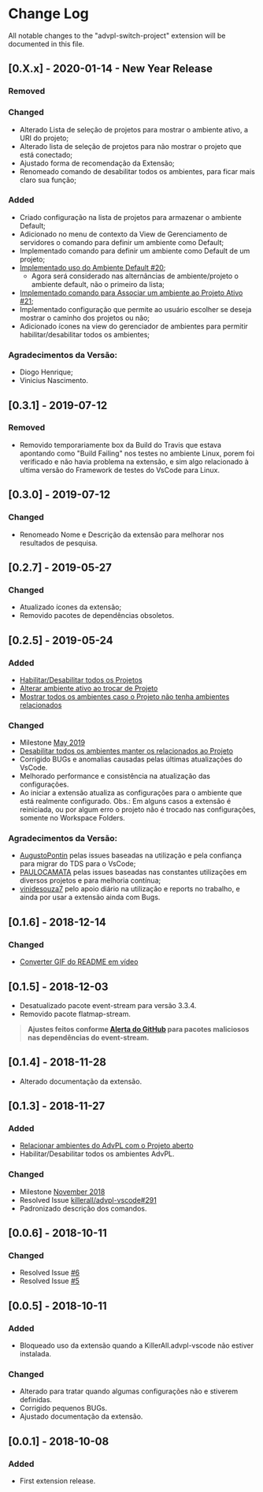 # Change Log
All notable changes to the "advpl-switch-project" extension will be documented in this file.

<!-- ## [Unreleased]
### Changed
- Update and improvement of Polish translation from [@m-aciek](https://github.com/m-aciek). -->

## [0.X.x] - 2020-01-14 - New Year Release
### Removed

### Changed
- Alterado Lista de seleção de projetos para mostrar o ambiente ativo, a URI do projeto;
- Alterado lista de seleção de projetos para não mostrar o projeto que está conectado;
- Ajustado forma de recomendação da Extensão;
- Renomeado comando de desabilitar todos os ambientes, para ficar mais claro sua função;

### Added
- Criado configuração na lista de projetos para armazenar o ambiente Default;
- Adicionado no menu de contexto da View de Gerenciamento de servidores o comando para definir um ambiente como Default;
- Implementado comando para  definir um ambiente como Default de um projeto;
- [Implementado uso do Ambiente Default #20](https://github.com/AlencarGabriel/advpl-switch-project/issues/20);
    - Agora será considerado nas alternâncias de ambiente/projeto o ambiente default, não o primeiro da lista;
- [Implementado comando para Associar um ambiente ao Projeto Ativo #21](https://github.com/AlencarGabriel/advpl-switch-project/issues/21);
- Implementado configuração que permite ao usuário escolher se deseja mostrar o caminho dos projetos ou não;
- Adicionado ícones na view do gerenciador de ambientes para permitir habilitar/desabilitar todos os ambientes;

### Agradecimentos da Versão:
- Diogo Henrique;
- Vinicius Nascimento.

## [0.3.1] - 2019-07-12
### Removed
- Removido temporariamente box da Build do Travis que estava apontando como "Build Failing" nos testes no ambiente Linux, porem foi verificado e não havia problema na extensão, e sim algo relacionado à ultima versão do Framework de testes do VsCode para Linux.

## [0.3.0] - 2019-07-12
### Changed
- Renomeado Nome e Descrição da extensão para melhorar nos resultados de pesquisa.

## [0.2.7] - 2019-05-27
### Changed
- Atualizado ícones da extensão;
- Removido pacotes de dependências obsoletos.

## [0.2.5] - 2019-05-24
### Added
- [Habilitar/Desabilitar todos os Projetos](https://github.com/AlencarGabriel/advpl-switch-project/issues/16)
- [Alterar ambiente ativo ao trocar de Projeto](https://github.com/AlencarGabriel/advpl-switch-project/issues/14)
- [Mostrar todos os ambientes caso o Projeto não tenha ambientes relacionados](https://github.com/AlencarGabriel/advpl-switch-project/issues/13)

### Changed
- Milestone [May 2019](https://github.com/AlencarGabriel/advpl-switch-project/milestone/3?closed=1)
- [Desabilitar todos os ambientes manter os relacionados ao Projeto](https://github.com/AlencarGabriel/advpl-switch-project/issues/17)
- Corrigido BUGs e anomalias causadas pelas últimas atualizações do VsCode.
- Melhorado performance e consistência na atualização das configurações.
- Ao iniciar a extensão atualiza as configurações para o ambiente que está realmente configurado. Obs.: Em alguns casos a extensão é reiniciada, ou por algum erro o projeto não é trocado nas configurações, somente no Workspace Folders.

### Agradecimentos da Versão:
- [AugustoPontin](https://github.com/AugustoPontin) pelas issues baseadas na utilização e pela confiança para migrar do TDS para o VsCode;
- [PAULOCAMATA](https://github.com/PAULOCAMATA) pelas issues baseadas nas constantes utilizações em diversos projetos e para melhoria contínua;
- [vinidesouza7](https://github.com/vinidesouza7) pelo apoio diário na utilização e reports no trabalho, e ainda por usar a extensão ainda com Bugs.

## [0.1.6] - 2018-12-14
### Changed
- [Converter GIF do README em vídeo](https://github.com/AlencarGabriel/advpl-switch-project/issues/15)

## [0.1.5] - 2018-12-03
- Desatualizado pacote event-stream para versão 3.3.4.
- Removido pacote flatmap-stream.

>**Ajustes feitos conforme [Alerta do GitHub](https://github.com/dominictarr/event-stream/issues/116) para pacotes maliciosos nas dependências do event-stream.**

## [0.1.4] - 2018-11-28
- Alterado documentação da extensão.

## [0.1.3] - 2018-11-27
### Added
- [Relacionar ambientes do AdvPL com o Projeto aberto](https://github.com/AlencarGabriel/advpl-switch-project/issues/8)
- Habilitar/Desabilitar todos os ambientes AdvPL.

### Changed
- Milestone [November 2018](https://github.com/AlencarGabriel/advpl-switch-project/milestone/1?closed=1)
- Resolved Issue [killerall/advpl-vscode#291](https://github.com/killerall/advpl-vscode/issues/291)
- Padronizado descrição dos comandos.

## [0.0.6] - 2018-10-11
### Changed
- Resolved Issue [#6](https://github.com/AlencarGabriel/advpl-switch-project/issues/6)
- Resolved Issue [#5](https://github.com/AlencarGabriel/advpl-switch-project/issues/5)

## [0.0.5] - 2018-10-11
### Added
- Bloqueado uso da extensão quando a KillerAll.advpl-vscode não estiver instalada.

### Changed
- Alterado para tratar quando algumas configurações não e stiverem definidas.
- Corrigido pequenos BUGs.
- Ajustado documentação da extensão.

## [0.0.1] - 2018-10-08
### Added
- First extension release.


<!-- ### Changed

### Removed -->